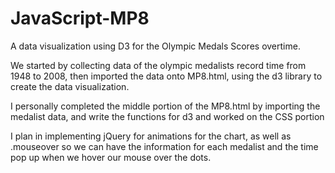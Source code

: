 # JavaScript-MP8

A data visualization using D3 for the Olympic Medals Scores overtime.

We started by collecting data of the olympic medalists record time from 1948 to 2008,
then imported the data onto MP8.html, using the d3 library to create the data visualization.

I personally completed the middle portion of the MP8.html by importing the medalist data, and 
write the functions for d3 and worked on the CSS portion

I plan in implementing jQuery for animations for the chart, as well as .mouseover so we can have
the information for each medalist and the time pop up when we hover our mouse over the dots. 
